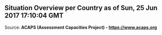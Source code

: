 ## Situation Overview per Country as of Sun, 25 Jun 2017 17:10:04 GMT

Source: **ACAPS (Assessment Capacities Project) - https://www.acaps.org**